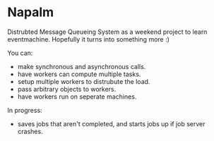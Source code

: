 Napalm
=========
Distrubted Message Queueing System as a weekend project to learn eventmachine. Hopefully it turns into something more :)

You can:
  - make synchronous and asynchronous calls.
  - have workers can compute multiple tasks.
  - setup multiple workers to distrubute the load.
  - pass arbitrary objects to workers.
  - have workers run on seperate machines.

In progress:
  - saves jobs that aren't completed, and starts jobs up if job server crashes.

